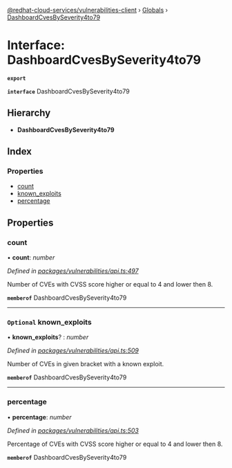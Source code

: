 [@redhat-cloud-services/vulnerabilities-client](../README.md) › [Globals](../globals.md) › [DashboardCvesBySeverity4to79](dashboardcvesbyseverity4to79.md)

# Interface: DashboardCvesBySeverity4to79

**`export`** 

**`interface`** DashboardCvesBySeverity4to79

## Hierarchy

* **DashboardCvesBySeverity4to79**

## Index

### Properties

* [count](dashboardcvesbyseverity4to79.md#count)
* [known_exploits](dashboardcvesbyseverity4to79.md#optional-known_exploits)
* [percentage](dashboardcvesbyseverity4to79.md#percentage)

## Properties

###  count

• **count**: *number*

*Defined in [packages/vulnerabilities/api.ts:497](https://github.com/RedHatInsights/javascript-clients/blob/master/packages/vulnerabilities/api.ts#L497)*

Number of CVEs with CVSS score higher or equal to 4 and lower then 8.

**`memberof`** DashboardCvesBySeverity4to79

___

### `Optional` known_exploits

• **known_exploits**? : *number*

*Defined in [packages/vulnerabilities/api.ts:509](https://github.com/RedHatInsights/javascript-clients/blob/master/packages/vulnerabilities/api.ts#L509)*

Number of CVEs in given bracket with a known exploit.

**`memberof`** DashboardCvesBySeverity4to79

___

###  percentage

• **percentage**: *number*

*Defined in [packages/vulnerabilities/api.ts:503](https://github.com/RedHatInsights/javascript-clients/blob/master/packages/vulnerabilities/api.ts#L503)*

Percentage of CVEs with CVSS score higher or equal to 4 and lower then 8.

**`memberof`** DashboardCvesBySeverity4to79
